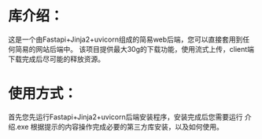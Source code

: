 # 库介绍：
这是一个由Fastapi+Jinja2+uvicorn组成的简易web后端，您可以直接套用到任何简易的网站后端中。
该项目提供最大30g的下载功能，使用流式上传，client端下载完成后尽可能的释放资源。
# 使用方式：
 首先您先运行Fastapi+Jinja2+uvicorn后端安装程序，安装完成后您需要运行 介绍.exe 
根据提示的内容操作完成必要的第三方库安装，以及如何使用。
